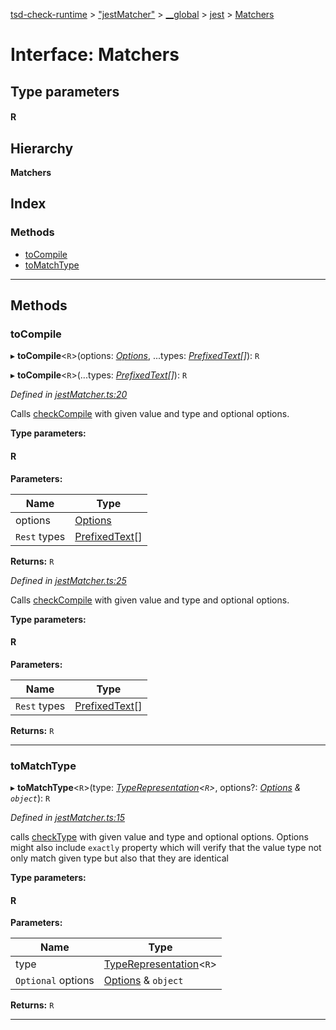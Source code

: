[tsd-check-runtime](../README.md) > ["jestMatcher"](../modules/_jestmatcher_.md) > [__global](../modules/_jestmatcher_.__global.md) > [jest](../modules/_jestmatcher_.__global.jest.md) > [Matchers](../interfaces/_jestmatcher_.__global.jest.matchers.md)

# Interface: Matchers

## Type parameters
#### R 
## Hierarchy

**Matchers**

## Index

### Methods

* [toCompile](_jestmatcher_.__global.jest.matchers.md#tocompile)
* [toMatchType](_jestmatcher_.__global.jest.matchers.md#tomatchtype)

---

## Methods

<a id="tocompile"></a>

###  toCompile

▸ **toCompile**<`R`>(options: *[Options](_types_.options.md)*, ...types: *[PrefixedText](_types_.prefixedtext.md)[]*): `R`

▸ **toCompile**<`R`>(...types: *[PrefixedText](_types_.prefixedtext.md)[]*): `R`

*Defined in [jestMatcher.ts:20](https://github.com/cancerberoSgx/tsd-check-runtime/blob/a00c97c/src/jestMatcher.ts#L20)*

Calls [checkCompile](../modules/_compile_.md#checkcompile) with given value and type and optional options.

**Type parameters:**

#### R 
**Parameters:**

| Name | Type |
| ------ | ------ |
| options | [Options](_types_.options.md) |
| `Rest` types | [PrefixedText](_types_.prefixedtext.md)[] |

**Returns:** `R`

*Defined in [jestMatcher.ts:25](https://github.com/cancerberoSgx/tsd-check-runtime/blob/a00c97c/src/jestMatcher.ts#L25)*

Calls [checkCompile](../modules/_compile_.md#checkcompile) with given value and type and optional options.

**Type parameters:**

#### R 
**Parameters:**

| Name | Type |
| ------ | ------ |
| `Rest` types | [PrefixedText](_types_.prefixedtext.md)[] |

**Returns:** `R`

___
<a id="tomatchtype"></a>

###  toMatchType

▸ **toMatchType**<`R`>(type: *[TypeRepresentation](../modules/_types_.md#typerepresentation)<`R`>*, options?: *[Options](_types_.options.md) & `object`*): `R`

*Defined in [jestMatcher.ts:15](https://github.com/cancerberoSgx/tsd-check-runtime/blob/a00c97c/src/jestMatcher.ts#L15)*

calls [checkType](../modules/_checktype_.md#checktype) with given value and type and optional options. Options might also include `exactly` property which will verify that the value type not only match given type but also that they are identical

**Type parameters:**

#### R 
**Parameters:**

| Name | Type |
| ------ | ------ |
| type | [TypeRepresentation](../modules/_types_.md#typerepresentation)<`R`> |
| `Optional` options | [Options](_types_.options.md) & `object` |

**Returns:** `R`

___

